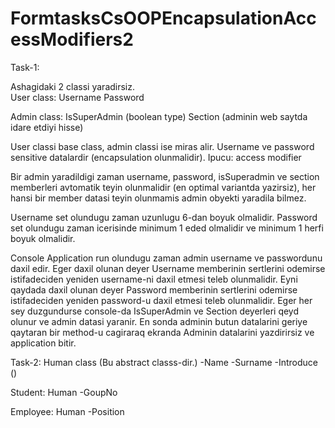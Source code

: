 # FormtasksCsOOPEncapsulationAccessModifiers2


Task-1:

Ashagidaki 2 classi yaradirsiz.    
    User class:
               Username
               Password


Admin class:
               IsSuperAdmin (boolean type)
               Section (adminin web saytda idare etdiyi hisse)


User classi base class, admin classi ise  miras alir.
Username ve password sensitive datalardir (encapsulation olunmalidir). Ipucu: access modifier


Bir admin yaradildigi zaman username, password, isSuperadmin ve section memberleri avtomatik teyin olunmalidir (en optimal variantda yazirsiz),
her hansi bir member datasi teyin olunmamis admin obyekti yaradila bilmez.


Username set olundugu zaman uzunlugu 6-dan boyuk olmalidir. Password set olundugu zaman icerisinde minimum 1 eded olmalidir ve minimum 1 herfi boyuk olmalidir.

Console Application run olundugu zaman admin username ve passwordunu daxil edir. Eger daxil olunan deyer Username memberinin sertlerini odemirse
istifadeciden yeniden username-ni daxil etmesi teleb olunmalidir. Eyni qaydada daxil olunan deyer Password memberinin sertlerini odemirse istifadeciden
yeniden password-u daxil etmesi teleb olunmalidir. Eger her sey duzgundurse console-da IsSuperAdmin ve Section deyerleri qeyd olunur ve admin datasi yaranir.
En sonda adminin butun datalarini geriye qaytaran
bir method-u cagiraraq ekranda Adminin datalarini yazdirirsiz ve application bitir.


Task-2:
Human class (Bu abstract classs-dir.)
-Name
-Surname
-Introduce ()

Student: Human
-GoupNo

Employee: Human
-Position


